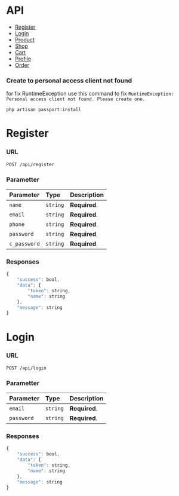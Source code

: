 # API

-   [Register](#Register)
-   [Login](#Login)
-   [Product](Product.md)
- [Shop](Shop.md)
- [Cart](Cart.md)
- [Profile](Profile.md)
- [Order](Order.md)

### Create to personal access client not found

for fix RuntimeException use this command to fix `RuntimeException: Personal access client not found. Please create one.`

```batch
php artisan passport:install
```

# Register

### URL

```http
POST /api/register
```

### Parametter

| Parameter    | Type     | Description   |
| :----------- | :------- | :------------ |
| `name`       | `string` | **Required**. |
| `email`      | `string` | **Required**. |
| `phone`      | `string` | **Required**. |
| `password`   | `string` | **Required**. |
| `c_password` | `string` | **Required**. |

### Responses

```javascript
{
    "success": bool,
    "data": {
        "token": string,
        "name": string
    },
    "message": string
}
```

# Login

### URL

```http
POST /api/login
```

### Parametter

| Parameter  | Type     | Description   |
| :--------- | :------- | :------------ |
| `email`    | `string` | **Required**. |
| `password` | `string` | **Required**. |

### Responses

```javascript
{
    "success": bool,
    "data": {
        "token": string,
        "name": string
    },
    "message": string
}
```
